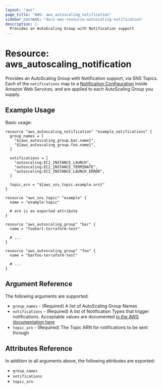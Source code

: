 ```yaml
---
layout: "aws"
page_title: "AWS: aws_autoscaling_notification"
sidebar_current: "docs-aws-resource-autoscaling-notification"
description: |-
  Provides an AutoScaling Group with Notification support
---
```


# Resource: aws_autoscaling_notification

Provides an AutoScaling Group with Notification support, via SNS Topics. Each of
the `notifications` map to a [Notification Configuration][2] inside Amazon Web
Services, and are applied to each AutoScaling Group you supply.

## Example Usage

Basic usage:

```hcl
resource "aws_autoscaling_notification" "example_notifications" {
  group_names = [
    "${aws_autoscaling_group.bar.name}",
    "${aws_autoscaling_group.foo.name}",
  ]

  notifications = [
    "autoscaling:EC2_INSTANCE_LAUNCH",
    "autoscaling:EC2_INSTANCE_TERMINATE",
    "autoscaling:EC2_INSTANCE_LAUNCH_ERROR",
  ]

  topic_arn = "${aws_sns_topic.example.arn}"
}

resource "aws_sns_topic" "example" {
  name = "example-topic"

  # arn is an exported attribute
}

resource "aws_autoscaling_group" "bar" {
  name = "foobar1-terraform-test"

  # ...
}

resource "aws_autoscaling_group" "foo" {
  name = "barfoo-terraform-test"

  # ...
}
```

## Argument Reference

The following arguments are supported:

* `group_names` - (Required) A list of AutoScaling Group Names
* `notifications` - (Required) A list of Notification Types that trigger
notifications. Acceptable values are documented [in the AWS documentation here][1]
* `topic_arn` - (Required) The Topic ARN for notifications to be sent through

## Attributes Reference

In addition to all arguments above, the following attributes are exported:

* `group_names`
* `notifications`
* `topic_arn`


[1]: https://docs.aws.amazon.com/AutoScaling/latest/APIReference/API_NotificationConfiguration.html
[2]: https://docs.aws.amazon.com/AutoScaling/latest/APIReference/API_DescribeNotificationConfigurations.html
